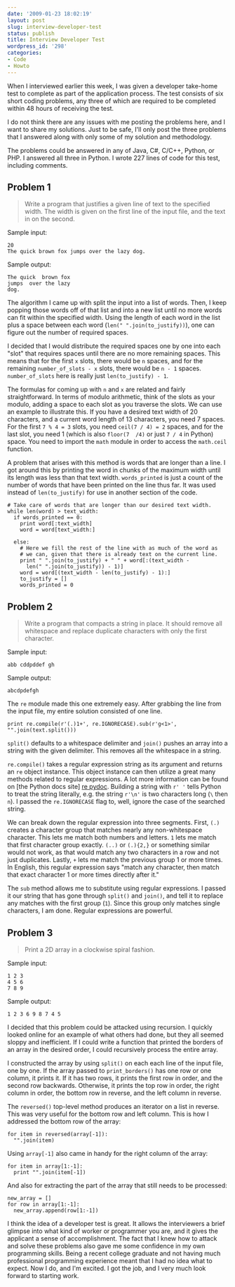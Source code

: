 ```yaml
---
date: '2009-01-23 18:02:19'
layout: post
slug: interview-developer-test
status: publish
title: Interview Developer Test
wordpress_id: '298'
categories:
- Code
- Howto
---
```


When I interviewed earlier this week, I was given a developer take-home test to complete as part of the application process. The test consists of six short coding problems, any three of which are required to be completed within 48 hours of receiving the test.

I do not think there are any issues with me posting the problems here, and I want to share my solutions. Just to be safe, I'll only post the three problems that I answered along with only some of my solution and methodology.

The problems could be answered in any of Java, C#, C/C++, Python, or PHP. I answered all three in Python. I wrote 227 lines of code for this test, including comments.

## Problem 1

> Write a program that justifies a given line of text to the specified width. The width is given on the first line of the input file, and the text in on the second.

Sample input:

    20
    The quick brown fox jumps over the lazy dog.

Sample output:

    The quick  brown fox
    jumps  over the lazy
    dog.

The algorithm I came up with split the input into a list of words. Then, I keep popping those words off of that list and into a new list until no more words can fit within the specified width. Using the length of each word in the list plus a space between each word (`len(" ".join(to_justify))`), one can figure out the number of required spaces.

I decided that I would distribute the required spaces one by one into each "slot" that requires spaces until there are no more remaining spaces. This means that for the first `x` slots, there would be `n` spaces, and for the remaining `number_of_slots - x` slots, there would be `n - 1` spaces. `number_of_slots` here is really just `len(to_justify) - 1`.

The formulas for coming up with `n` and `x` are related and fairly straightforward. In terms of modulo arithmetic, think of the slots as your modulo, adding a space to each slot as you traverse the slots. We can use an example to illustrate this. If you have a desired text width of 20 characters, and a current word length of 13 characters, you need 7 spaces. For the first `7 % 4 = 3` slots, you need `ceil(7 / 4) = 2` spaces, and for the last slot, you need 1 (which is also `floor(7  /4)` or just `7 / 4` in Python) space. You need to import the `math` module in order to access the `math.ceil` function.

A problem that arises with this method is words that are longer than a line. I got around this by printing the word in chunks of the maximum width until its length was less than that text width. `words_printed` is just a count of the number of words that have been printed on the line thus far. It was used instead of `len(to_justify)` for use in another section of the code.

    # Take care of words that are longer than our desired text width.
    while len(word) > text_width:
      if words_printed == 0:
        print word[:text_width]
        word = word[text_width:]

      else:
        # Here we fill the rest of the line with as much of the word as
        # we can, given that there is already text on the current line.
        print " ".join(to_justify) + " " + word[:(text_width -
          len(" ".join(to_justify)) - 1)]
        word = word[(text_width - len(to_justify) - 1):]
        to_justify = []
        words_printed = 0

## Problem 2

> Write a program that compacts a string in place. It should remove all whitespace and replace duplicate characters with only the first character.

Sample input:

    abb cddpddef gh

Sample output:

    abcdpdefgh

The `re` module made this one extremely easy. After grabbing the line from the input file, my entire solution consisted of one line.

    print re.compile(r'(.)1+', re.IGNORECASE).sub(r'g<1>', "".join(text.split()))

`split()` defaults to a whitespace delimiter and `join()` pushes an array into a string with the given delimiter. This removes all the whitespace in a string.

`re.compile()` takes a regular expression string as its argument and returns an `re` object instance. This object instance can then utilize a great many methods related to regular expressions. A lot more information can be found on [the Python docs site] [re pydoc]. Building a string with `r' '` tells Python to treat the string literally, e.g. the string `r'\n'` is two characters long (`\` then `n`). I passed the `re.IGNORECASE` flag to, well, ignore the case of the searched string.

[re pydoc]: http://docs.python.org/library/re.html "re -- Regular expression operations -- Python v2.6.1 documentation"

We can break down the regular expression into three segments. First, `(.)` creates a character group that matches nearly any non-whitespace character. This lets me match both numbers and letters. `1` lets me match that first character group exactly. `(..)` or `(.){2,}` or something similar would not work, as that would match any two characters in a row and not just duplicates. Lastly, `+` lets me match the previous group 1 or more times. In English, this regular expression says "match any character, then match that exact character 1 or more times directly after it."

The `sub` method allows me to substitute using regular expressions. I passed it our string that has gone through `split()` and `join()`, and tell it to replace any matches with the first group (`1`). Since this group only matches single characters, I am done. Regular expressions are powerful.

## Problem 3

> Print a 2D array in a clockwise spiral fashion.

Sample input:

    1 2 3
    4 5 6
    7 8 9

Sample output:

    1 2 3 6 9 8 7 4 5

I decided that this problem could be attacked using recursion. I quickly looked online for an example of what others had done, but they all seemed sloppy and inefficient. If I could write a function that printed the borders of an array in the desired order, I could recursively process the entire array.

I constructed the array by using `split()` on each each line of the input file, one by one. If the array passed to `print_borders()` has one row or one column, it prints it. If it has two rows, it prints the first row in order, and the second row backwards. Otherwise, it prints the top row in order, the right column in order, the bottom row in reverse, and the left column in reverse.

The `reversed()` top-level method produces an iterator on a list in reverse. This was very useful for the bottom row and left column. This is how I addressed the bottom row of the array:

    for item in reversed(array[-1]):
      "".join(item)
      
Using `array[-1]` also came in handy for the right column of the array:

    for item in array[1:-1]:
      print "".join(item[-1])
      
And also for extracting the part of the array that still needs to be processed:

    new_array = []
    for row in array[1:-1]:
      new_array.append(row[1:-1])

I think the idea of a developer test is great. It allows the interviewers a brief glimpse into what kind of worker or programmer you are, and it gives the applicant a sense of accomplishment. The fact that I knew how to attack and solve these problems also gave me some confidence in my own programming skills. Being a recent college graduate and not having much professional programming experience meant that I had no idea what to expect. Now I do, and I'm excited. I got the job, and I very much look forward to starting work.
